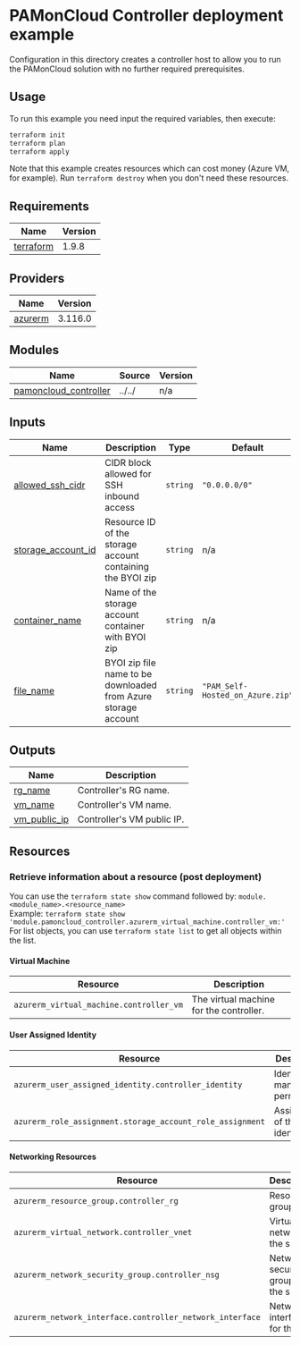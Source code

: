 # PAMonCloud Controller deployment example

Configuration in this directory creates a controller host to allow you to run the PAMonCloud solution with no further required prerequisites.

## Usage

To run this example you need input the required variables, then execute:

```bash
terraform init
terraform plan
terraform apply
```

Note that this example creates resources which can cost money (Azure VM, for example). Run `terraform destroy` when you don't need these resources.

<!-- BEGIN_TF_DOCS -->
## Requirements

| Name | Version |
|------|---------|
| <a name="requirement_terraform"></a> [terraform](https://github.com/hashicorp/terraform) | 1.9.8 |

## Providers

| Name | Version |
|------|---------|
| <a name="provider_azurerm"></a> [azurerm](https://github.com/hashicorp/terraform-provider-azurerm) | 3.116.0 |

## Modules

| Name | Source | Version |
|------|--------|---------|
| <a name="module_pamoncloud_controller"></a> [pamoncloud_controller](/) | ../../ | n/a |

## Inputs

| Name | Description | Type | Default |
|------|-------------|------|---------|
| <a name="input_allowed_ssh_cidr"></a> [allowed\_ssh\_cidr](#input\_allowed\_ssh\_cidr) | CIDR block allowed for SSH inbound access | `string` | `"0.0.0.0/0"` |
| <a name="input_storage_account_id"></a> [storage\_account\_id](#input\_storage\_account\_id) | Resource ID of the storage account containing the BYOI zip | `string` | n/a |
| <a name="input_container_name"></a> [container\_name](#input\_container\_name) | Name of the storage account container with BYOI zip | `string` | n/a |
| <a name="input_file_name"></a> [file\_name](#input\_file\_name) | BYOI zip file name to be downloaded from Azure storage account | `string` | `"PAM_Self-Hosted_on_Azure.zip"` |

## Outputs

| Name | Description |
|------|-------------|
| <a name="output_rg_name"></a> [rg\_name](#output\_rg\_name) | Controller's RG name. |
| <a name="output_vm_name"></a> [vm\_name](#output\_vm\_name) | Controller's VM name. |
| <a name="output_vm_public_ip"></a> [vm\_public\_ip](#output\_vm\_public\_ip) | Controller's VM public IP. |

## Resources

### Retrieve information about a resource (post deployment)
You can use the `terraform state show` command followed by: `module.<module_name>.<resource_name>`  
Example: `terraform state show 'module.pamoncloud_controller.azurerm_virtual_machine.controller_vm:'`  
For list objects, you can use `terraform state list` to get all objects within the list.

#### **Virtual Machine**
| Resource                                | Description                                    |
|-----------------------------------------|------------------------------------------------|
| `azurerm_virtual_machine.controller_vm` | The virtual machine for the controller.        |

#### **User Assigned Identity**
| Resource                                                    | Description                                                 |
|-------------------------------------------------------------|-------------------------------------------------------------|
| `azurerm_user_assigned_identity.controller_identity`        | Identity to manage VM permissions.                          |
| `azurerm_role_assignment.storage_account_role_assignment`   | Assignment of the identity.                                 |

#### **Networking Resources**
| Resource                                                   | Description                                                 |
|------------------------------------------------------------|-------------------------------------------------------------|
| `azurerm_resource_group.controller_rg`                     | Resource group.                                             |
| `azurerm_virtual_network.controller_vnet`                  | Virtual network for the subnet.                             |
| `azurerm_network_security_group.controller_nsg`            | Network security group for the subnet.                      |
| `azurerm_network_interface.controller_network_interface`   | Network interface for the VM.                               |

<!-- END_TF_DOCS -->